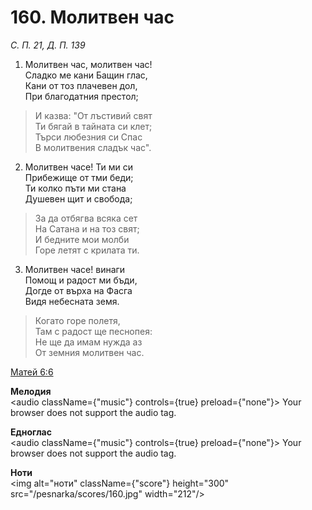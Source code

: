 # 160. Молитвен час

_С. П. 21, Д. П. 139_

1. Молитвен час, молитвен час!  
Сладко ме кани Бащин глас,  
Кани от тоз плачевен дол,  
При благодатния престол;  

> И казва: "От лъстивий свят  
> Ти бягай в тайната си клет;  
> Търси любезния си Спас  
> В молитвения сладък час".  

2. Молитвен часе! Ти ми си  
Прибежище от тми беди;  
Ти колко пъти ми стана  
Душевен щит и свобода;  

> За да отбягва всяка сет  
> На Сатана и на тоз свят;  
> И бедните мои молби  
> Горе летят с крилата ти.  

3. Молитвен часе! винаги  
Помощ и радост ми бъди,  
Догде от върха на Фасга  
Видя небесната земя.  

> Когато горе полетя,  
> Там с радост ще песнопея:  
> Не ще да имам нужда аз  
> От земния молитвен час.

[Матей 6:6](http://biblia.bg/index.php?k=40&g=6&s=6)

**Мелодия**  
<audio className={"music"} controls={true} preload={"none"}>
    <source src="/pesnarka/mp3/160.mp3" type="audio/mpeg"/>
    Your browser does not support the audio tag.
</audio>

**Едноглас**  
<audio className={"music"} controls={true} preload={"none"}>
    <source src="/pesnarka/transp/160.mp3" type="audio/mpeg"/>
    Your browser does not support the audio tag.
</audio>

**Ноти**  
<img alt="ноти" className={"score"} height="300" src="/pesnarka/scores/160.jpg" width="212"/>
